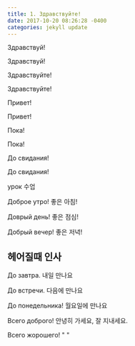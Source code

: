 ```yaml
---
title: 1. Здравствуйте!
date: 2017-10-20 08:26:28 -0400
categories: jekyll update
---
```

Здравствуй!

Здравствуй!

Здравствуйте!

Здравствуйте!

Привет!

Привет!

Пока!

Пока!

До свидания!

До свидания!


урок 수업

Доброе утро!            좋은 아침!

Доврый день!            좋은 점심!

Добрый вечер!           좋은 저녁!

## 헤어질때 인사

До завтра.              내일 만나요

До встречи.             다음에 만나요

До понедельника!        월요일에 만나요

Всего доброго!          안녕히 가세요, 잘 지내세요.

Всего жорошего!         "  "

